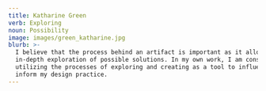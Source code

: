 ```yaml
---
title: Katharine Green
verb: Exploring
noun: Possibility
image: images/green_katharine.jpg
blurb: >-
  I believe that the process behind an artifact is important as it allows for an
  in-depth exploration of possible solutions. In my own work, I am constantly
  utilizing the processes of exploring and creating as a tool to influence and
  inform my design practice.
---
```

